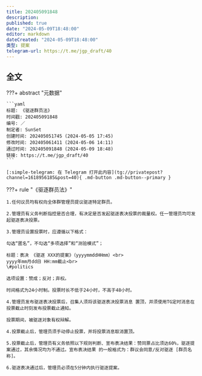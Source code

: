 ```yaml
---
title: 202405091848
description:
published: true
date: "2024-05-09T18:48:00"
editor: markdown
dateCreated: "2024-05-09T18:48:00"
类型: 提案
telegram-url: https://t.me/jgp_draft/40
---
```


## 全文

???+ abstract "元数据"

    ```yaml
    标题: 《驱逐群员法》
    时间戳: 202405091848
    编号: ／
    制定者: SunSet
    创建时间: 202405051745 (2024-05-05 17:45)
    修改时间: 202405061411 (2024-05-06 14:11)
    通过时间: 202405091848 (2024-05-09 18:48)
    链接: https://t.me/jgp_draft/40
    ```

    [:simple-telegram: 在 Telegram 打开此内容](tg://privatepost?channel=1618956185&post=40){ .md-button .md-button--primary }

???+ rule "《驱逐群员法》"

    1.任何议员均有权向全体群管理员提议驱逐特定群员。

    2.管理员有义务判断指控是否合理，有决定是否发起驱逐表决投票的裁量权。任一管理员均可发起驱逐表决投票。

    3.管理员设置投票时，应遵循以下格式：

    勾选“匿名”，不勾选“多项选择”和“测验模式”；

    标题：表决 《驱逐 XXX的提案》（yyyymmddHHmm）<br>
    yyyy年mm月dd日 HH:mm截止<br>
    \#politics

    选项设置：赞成；反对；弃权。

    时间格式为24小时制。投票时长不低于24小时，不高于48小时。

    4.管理员发布驱逐表决投票后，召集人须将该驱逐表决投票消息 置顶，并须使用TG定时消息在投票截止时刻发布投票截止通知。

    投票期间，被驱逐对象有权辩解。

    4.投票截止后，管理员须手动停止投票，并将投票消息取消置顶。

    5.投票截止后，管理员有义务依照以下规则判断、宣布表决结果：赞同票占比须达60%，驱逐提案通过，其余情况均为不通过。宣布表决结果 的一般格式为：群议会同意/反对驱逐 [群员名称]。

    6.驱逐表决通过后，管理员必须在5分钟内执行驱逐提案。
